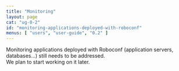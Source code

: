 ```yaml
---
title: "Monitoring"
layout: page
cat: "ug-0-2"
id: "monitoring-applications-deployed-with-roboconf"
menus: [ "users", "user-guide", "0.2" ]
---
```


Monitoring applications deployed with Roboconf (application servers, databases...) still needs to be addressed.  
We plan to start working on it later.
